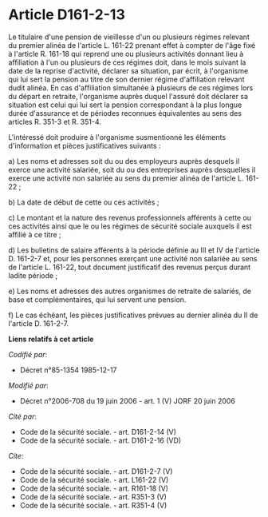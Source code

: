 # Article D161-2-13

Le titulaire d'une pension de vieillesse d'un ou plusieurs régimes relevant du premier alinéa de l'article L. 161-22 prenant
effet à compter de l'âge fixé à l'article R. 161-18 qui reprend une ou plusieurs activités donnant lieu à affiliation à l'un
ou plusieurs de ces régimes doit, dans le mois suivant la date de la reprise d'activité, déclarer sa situation, par écrit, à
l'organisme qui lui sert la pension au titre de son dernier régime d'affiliation relevant dudit alinéa. En cas d'affiliation
simultanée à plusieurs de ces régimes lors du départ en retraite, l'organisme auprès duquel l'assuré doit déclarer sa
situation est celui qui lui sert la pension correspondant à la plus longue durée d'assurance et de périodes reconnues
équivalentes au sens des articles R. 351-3 et R. 351-4.

L'intéressé doit produire à l'organisme susmentionné les éléments d'information et pièces justificatives suivants : 

a) Les noms et adresses soit du ou des employeurs auprès desquels il exerce une activité salariée, soit du ou des entreprises
auprès desquelles il exerce une activité non salariée au sens du premier alinéa de l'article L. 161-22 ; 

b) La date de début de cette ou ces activités ; 

c) Le montant et la nature des revenus professionnels afférents à cette ou ces activités ainsi que le ou les régimes de
sécurité sociale auxquels il est affilié à ce titre ; 

d) Les bulletins de salaire afférents à la période définie au III et IV de l'article D. 161-2-7 et, pour les personnes
exerçant une activité non salariée au sens de l'article L. 161-22, tout document justificatif des revenus perçus durant
ladite période ; 

e) Les noms et adresses des autres organismes de retraite de salariés, de base et complémentaires, qui lui servent une
pension. 

f) Le cas échéant, les pièces justificatives prévues au dernier alinéa du II de l'article D. 161-2-7.

**Liens relatifs à cet article**

_Codifié par_:

  - Décret n°85-1354 1985-12-17

_Modifié par_:

  - Décret n°2006-708 du 19 juin 2006 - art. 1 (V) JORF 20 juin 2006

_Cité par_:

  - Code de la sécurité sociale. - art. D161-2-14 (V)
  - Code de la sécurité sociale. - art. D161-2-16 (VD)

_Cite_:

  - Code de la sécurité sociale. - art. D161-2-7 (V)
  - Code de la sécurité sociale. - art. L161-22 (V)
  - Code de la sécurité sociale. - art. R161-18 (V)
  - Code de la sécurité sociale. - art. R351-3 (V)
  - Code de la sécurité sociale. - art. R351-4 (V)

